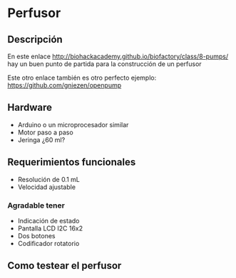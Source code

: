 # Perfusor #

## Descripción ##
En este enlace http://biohackacademy.github.io/biofactory/class/8-pumps/ hay un buen punto de partida para la construcción de un perfusor

Este otro enlace también es otro perfecto ejemplo: https://github.com/gniezen/openpump

## Hardware ##
* Arduino o un microprocesador similar
* Motor paso a paso
* Jeringa ¿60 ml?

## Requerimientos funcionales ##
* Resolución de 0.1 mL
* Velocidad ajustable

### Agradable tener ###
* Indicación de estado
* Pantalla LCD I2C 16x2
* Dos botones
* Codificador rotatorio

## Como testear el perfusor
